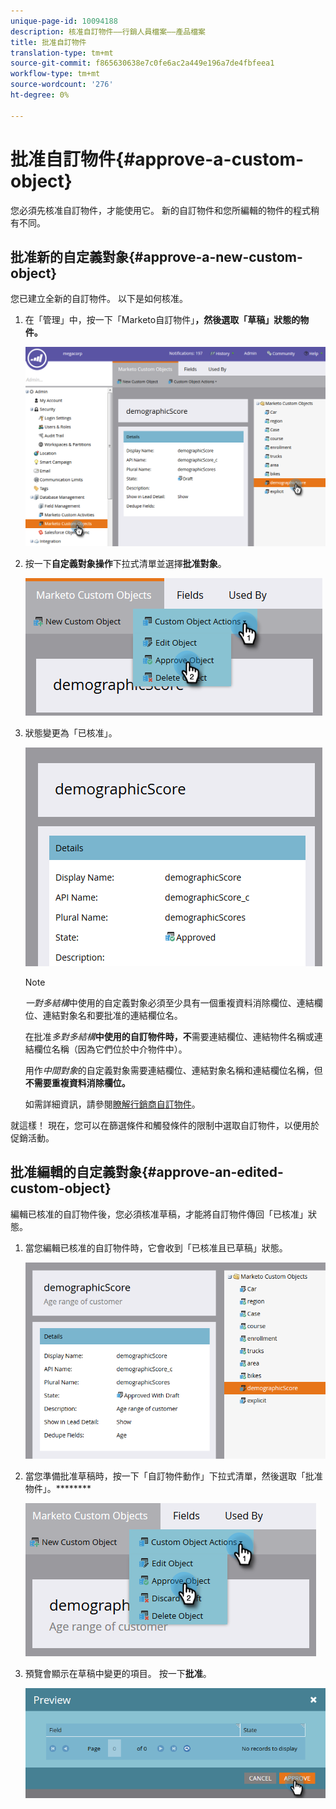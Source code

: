 ```yaml
---
unique-page-id: 10094188
description: 核准自訂物件——行銷人員檔案——產品檔案
title: 批准自訂物件
translation-type: tm+mt
source-git-commit: f865630638e7c0fe6ac2a449e196a7de4fbfeea1
workflow-type: tm+mt
source-wordcount: '276'
ht-degree: 0%

---
```



# 批准自訂物件{#approve-a-custom-object}

您必須先核准自訂物件，才能使用它。 新的自訂物件和您所編輯的物件的程式稍有不同。

## 批准新的自定義對象{#approve-a-new-custom-object}

您已建立全新的自訂物件。 以下是如何核准。

1. 在「管理」中，按一下「Marketo自訂物件」**，然後選取「草稿」狀態的物件。**

   ![](assets/one.png)

1. 按一下&#x200B;**自定義對象操作**&#x200B;下拉式清單並選擇&#x200B;**批准對象**。

   ![](assets/two.png)

1. 狀態變更為「已核准」。

   ![](assets/three.png)

   >[!NOTE]
   >
   >_一對多結構_&#x200B;中使用的自定義對象必須至少具有一個重複資料消除欄位、連結欄位、連結對象名和要批准的連結欄位名。
   >
   >在批准&#x200B;_多對多結構_**中使用的自訂物件時，不**&#x200B;需要連結欄位、連結物件名稱或連結欄位名稱（因為它們位於中介物件中）。
   >
   >用作&#x200B;_中間對象_&#x200B;的自定義對象需要連結欄位、連結對象名稱和連結欄位名稱，但&#x200B;**不需要重複資料消除欄位。**
   >
   >如需詳細資訊，請參閱[瞭解行銷商自訂物件](/help/marketo/product-docs/administration/marketo-custom-objects/understanding-marketo-custom-objects.md)。

就這樣！ 現在，您可以在篩選條件和觸發條件的限制中選取自訂物件，以便用於促銷活動。

## 批准編輯的自定義對象{#approve-an-edited-custom-object}

編輯已核准的自訂物件後，您必須核准草稿，才能將自訂物件傳回「已核准」狀態。

1. 當您編輯已核准的自訂物件時，它會收到「已核准且已草稿」狀態。

   ![](assets/four.png)

1. 當您準備批准草稿時，按一下「自訂物件動作」下拉式清單，然後選取「批准物件」。********

   ![](assets/five-1.png)

1. 預覽會顯示在草稿中變更的項目。 按一下&#x200B;**批准**。

   ![](assets/six-1.png)
